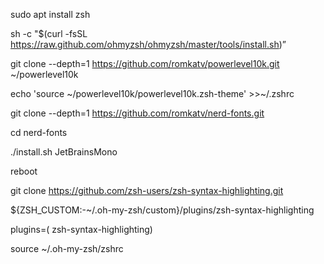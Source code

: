 sudo apt install zsh

sh -c "$(curl -fsSL https://raw.github.com/ohmyzsh/ohmyzsh/master/tools/install.sh)”


git clone --depth=1 https://github.com/romkatv/powerlevel10k.git ~/powerlevel10k

echo 'source ~/powerlevel10k/powerlevel10k.zsh-theme' >>~/.zshrc


git clone --depth=1 https://github.com/romkatv/nerd-fonts.git


cd nerd-fonts


./install.sh JetBrainsMono

reboot


git clone https://github.com/zsh-users/zsh-syntax-highlighting.git

${ZSH_CUSTOM:-~/.oh-my-zsh/custom}/plugins/zsh-syntax-highlighting


plugins=( zsh-syntax-highlighting)


source ~/.oh-my-zsh/zshrc